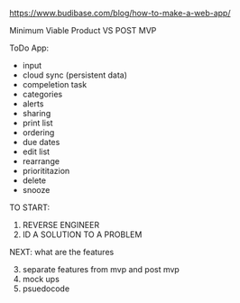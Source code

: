 https://www.budibase.com/blog/how-to-make-a-web-app/

Minimum Viable Product VS POST MVP

ToDo App:
- input
- cloud sync (persistent data)
- compeletion task
- categories
- alerts
- sharing
- print list
- ordering
- due dates
- edit list
- rearrange
- priorititazion
- delete
- snooze

TO START:
 1. REVERSE ENGINEER
 2. ID A SOLUTION TO A PROBLEM

 NEXT:
 what are the features

 3. separate features from mvp and post mvp
 4. mock ups
 5. psuedocode